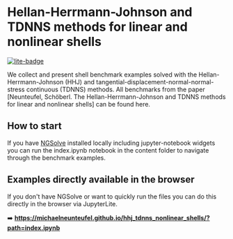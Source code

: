 # Hellan-Herrmann-Johnson and TDNNS methods for linear and nonlinear shells

[![lite-badge](https://jupyterlite.rtfd.io/en/latest/_static/badge.svg)](https://michaelneunteufel.github.io/hhj_tdnns_nonlinear_shells/?path=index.ipynb)

We collect and present shell benchmark examples solved with the Hellan-Herrmann-Johnson (HHJ) and tangential-displacement-normal-normal-stress continuous (TDNNS) methods. All benchmarks from the paper [Neunteufel, Schöberl. The Hellan-Herrmann-Johnson and TDNNS methods for linear and nonlinear shells] can be found here.

## How to start 
If you have [NGSolve](https://ngsolve.org) installed locally including jupyter-notebook widgets you can run the index.ipynb notebook in the content folder to navigate through the benchmark examples.

## Examples directly available in the browser
If you don't have NGSolve or want to quickly run the files you can do this directly in the browser via JupyterLite.

➡️ **https://michaelneunteufel.github.io/hhj_tdnns_nonlinear_shells/?path=index.ipynb**



